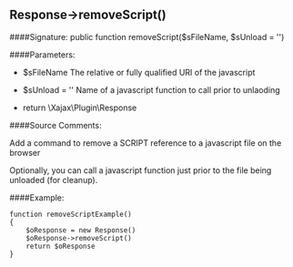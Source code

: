 ## Response->removeScript()

####Signature: public function removeScript($sFileName, $sUnload = '')

####Parameters:

* $sFileName The relative or fully qualified URI of the javascript

* $sUnload = '' Name of a javascript function to call prior to unlaoding
* return \Xajax\Plugin\Response

####Source Comments:

Add a command to remove a SCRIPT reference to a javascript file on the browser

Optionally, you can call a javascript function just prior to the file being unloaded (for cleanup).

####Example:
```
function removeScriptExample()
{
    $oResponse = new Response()
    $oResponse->removeScript()
    return $oResponse
}
```